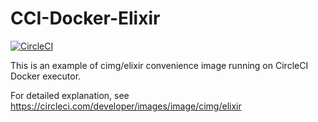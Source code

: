 # CCI-Docker-Elixir

[![CircleCI](https://circleci.com/gh/mayoct/CCI-Docker-Elixir/tree/main.svg?style=svg)](https://circleci.com/gh/mayoct/CCI-Docker-Elixir/tree/main)

This is an example of cimg/elixir convenience image running on CircleCI Docker executor.

For detailed explanation, see https://circleci.com/developer/images/image/cimg/elixir
